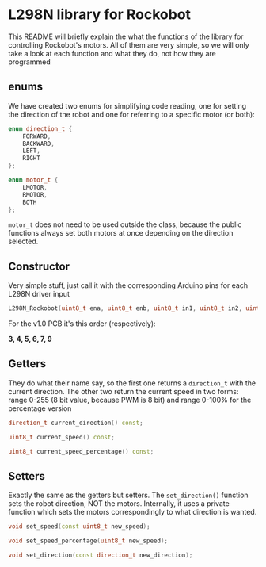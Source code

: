 # L298N library for Rockobot
This README will briefly explain the what the functions of the library for controlling Rockobot's motors. All of them are very simple, so we will only take a look at each function and what they do, not how they are programmed

## enums
We have created two enums for simplifying code reading, one for setting the direction of the robot and one for referring to a specific motor (or both):

```c++
enum direction_t {
	FORWARD,
	BACKWARD,
	LEFT,
	RIGHT
};

enum motor_t {
	LMOTOR,
	RMOTOR,
	BOTH
};
```

```motor_t``` does not need to be used outside the class, because the public functions always set both motors at once depending on the direction selected.

## Constructor
Very simple stuff, just call it with the corresponding Arduino pins for each L298N driver input
```c++
L298N_Rockobot(uint8_t ena, uint8_t enb, uint8_t in1, uint8_t in2, uint8_t in3, uint8_t in4);
```
For the v1.0 PCB it's this order (respectively):

**3, 4, 5, 6, 7, 9**

## Getters
They do what their name say, so the first one returns a ```direction_t``` with the current direction. 
The other two return the current speed in two forms: range 0-255 (8 bit value, because PWM is 8 bit) and range 0-100% for the percentage version
```c++
direction_t current_direction() const;

uint8_t current_speed() const;

uint8_t current_speed_percentage() const;
```
## Setters
Exactly the same as the getters but setters. The ```set_direction()``` function sets the robot direction, NOT the motors. 
Internally, it uses a private function which sets the motors correspondingly to what direction is wanted.
```c++
void set_speed(const uint8_t new_speed);

void set_speed_percentage(uint8_t new_speed);

void set_direction(const direction_t new_direction);
```
